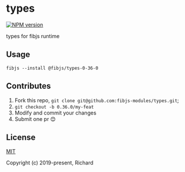 # types

[![NPM version](https://img.shields.io/npm/v/@fibjs/types-0-36-0.svg)](https://www.npmjs.org/package/@fibjs/types-0-36-0)

types for fibjs runtime

## Usage

```
fibjs --install @fibjs/types-0-36-0
```

## Contributes

1. Fork this repo, `git clone git@github.com:fibjs-modules/types.git`;
2. `git checkout -b 0.36.0/my-feat`
3. Modify and commit your changes
4. Submit one pr 😊

## License

[MIT](https://opensource.org/licenses/MIT)

Copyright (c) 2019-present, Richard
